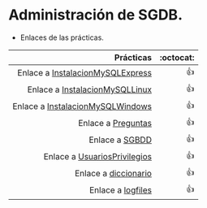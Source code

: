 # Administración de SGDB.

* Enlaces de las prácticas.


| Prácticas   |              :octocat: |
|----------------:|------:|
| Enlace a [InstalacionMySQLExpress](https://github.com/adanpg5/ADE/tree/master/Prácticas/InstalacionMySQLExpress) |  :+1: |
| Enlace a [InstalacionMySQLLinux](https://github.com/adanpg5/Servicios/tree/master/Prácticas/InstalacionMySQLLinux) |  :+1: |
| Enlace a [InstalacionMySQLWindows](https://github.com/adanpg5/Serviciosp/tree/master/Prácticas/InstalacionMySQLWindows) |  :+1: |
| Enlace a [Preguntas](https://github.com/adanpg5/Serviciosp/tree/master/Prácticas/Preguntas) |  :+1: |
| Enlace a [SGBDD](https://github.com/adanpg5/Serviciosp/tree/master/Prácticas/SGBDD) |  :+1: |
| Enlace a [UsuariosPrivilegios](https://github.com/adanpg5/Serviciosp/tree/master/Prácticas/UsuariosPrivilegios) |  :+1: |
| Enlace a [diccionario](https://github.com/adanpg5/Serviciosp/tree/master/Prácticas/diccionario) |  :+1: |
| Enlace a [logfiles](https://github.com/adanpg5/Serviciosp/tree/master/Prácticas/logfiles) |  :+1: |